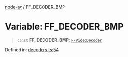 [node-av](../globals.md) / FF\_DECODER\_BMP

# Variable: FF\_DECODER\_BMP

> `const` **FF\_DECODER\_BMP**: [`FFVideoDecoder`](../type-aliases/FFVideoDecoder.md)

Defined in: [decoders.ts:54](https://github.com/seydx/av/blob/f8631fc881b394300b1479f511d55cf1c370a87f/src/constants/decoders.ts#L54)
